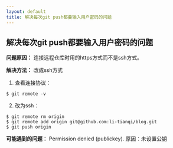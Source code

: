 ```yaml
---
layout: default
title: 解决每次git push都要输入用户密码的问题
---
```


## 解决每次git push都要输入用户密码的问题

**问题原因：**
连接远程仓库时用的https方式而不是ssh方式。

**解决方法：**
改成ssh方式

1. 查看连接协议：
```
$ git remote -v
```
2. 改为ssh：
```
$ git remote rm origin
$ git remote add origin git@github.com:li-tianqi/blog.git
$ git push origin
```

**可能遇到的问题：**
Permission denied (publickey).
原因：未设置公钥